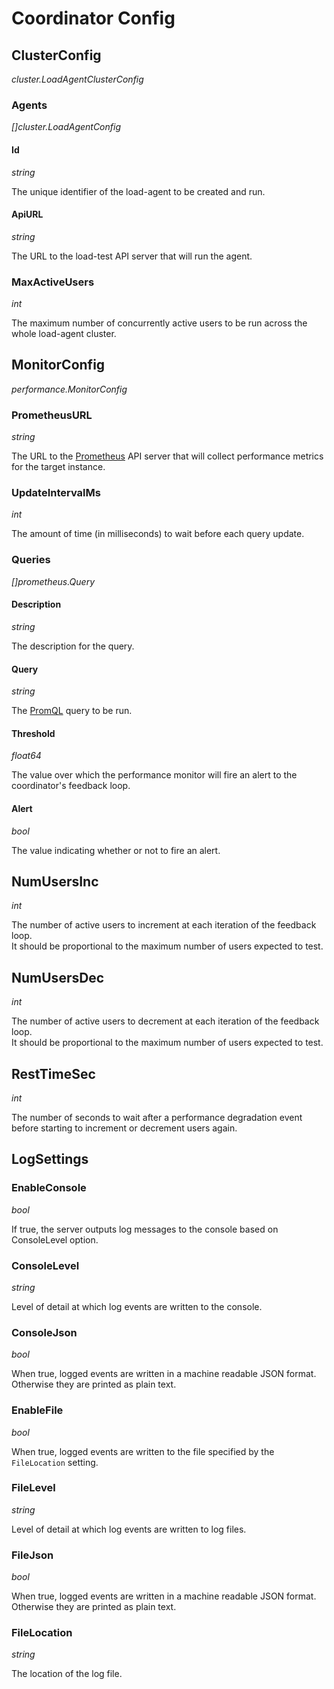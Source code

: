 # Coordinator Config

## ClusterConfig

*cluster.LoadAgentClusterConfig*

### Agents

*[]cluster.LoadAgentConfig*

#### Id

*string*

The unique identifier of the load-agent to be created and run.

#### ApiURL

*string*

The URL to the load-test API server that will run the agent.

### MaxActiveUsers

*int*

The maximum number of concurrently active users to be run across the whole load-agent cluster.

## MonitorConfig

*performance.MonitorConfig*

### PrometheusURL

*string*

The URL to the [Prometheus](https://prometheus.io/docs/introduction/overview/) API server that will collect performance metrics for the target instance.

### UpdateIntervalMs

*int*

The amount of time (in milliseconds) to wait before each query update.

### Queries

*[]prometheus.Query*

#### Description

*string*

The description for the query.

#### Query

*string*

The [PromQL](https://prometheus.io/docs/prometheus/latest/querying/basics/) query to be run.

#### Threshold

*float64*

The value over which the performance monitor will fire an alert to the coordinator's feedback loop.

#### Alert

*bool*

The value indicating whether or not to fire an alert.

## NumUsersInc

*int*

The number of active users to increment at each iteration of the feedback loop.  
It should be proportional to the maximum number of users expected to test.

## NumUsersDec

*int*

The number of active users to decrement at each iteration of the feedback loop.  
It should be proportional to the maximum number of users expected to test.

## RestTimeSec

*int*

The number of seconds to wait after a performance degradation event before starting to increment or decrement users again.

## LogSettings

### EnableConsole

*bool*

If true, the server outputs log messages to the console based on ConsoleLevel option.

### ConsoleLevel

*string*

Level of detail at which log events are written to the console.

### ConsoleJson

*bool*

When true, logged events are written in a machine readable JSON format. Otherwise they are printed as plain text.

### EnableFile

*bool*

When true, logged events are written to the file specified by the `FileLocation` setting.

### FileLevel

*string*

Level of detail at which log events are written to log files.

### FileJson

*bool*

When true, logged events are written in a machine readable JSON format. Otherwise they are printed as plain text.

### FileLocation

*string*

The location of the log file.
